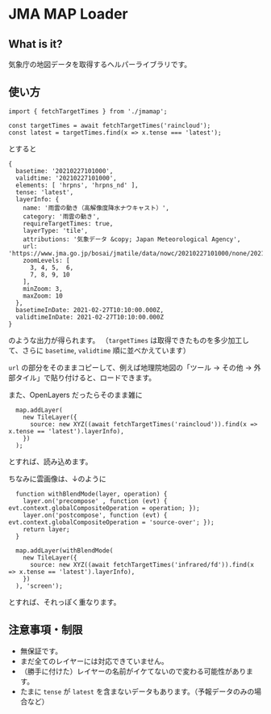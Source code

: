 # JMA MAP Loader

## What is it?

気象庁の地図データを取得するヘルパーライブラリです。

## 使い方

```
import { fetchTargetTimes } from './jmamap';

const targetTimes = await fetchTargetTimes('raincloud');
const latest = targetTimes.find(x => x.tense === 'latest');
```

とすると

```
{
  basetime: '20210227101000',
  validtime: '20210227101000',
  elements: [ 'hrpns', 'hrpns_nd' ],
  tense: 'latest',
  layerInfo: {
    name: '雨雲の動き（高解像度降水ナウキャスト）',
    category: '雨雲の動き',
    requireTargetTimes: true,
    layerType: 'tile',
    attributions: '気象データ &copy; Japan Meteorological Agency',
    url: 'https://www.jma.go.jp/bosai/jmatile/data/nowc/20210227101000/none/20210227101000/surf/hrpns/{z}/{x}/{y}.png',
    zoomLevels: [
      3, 4, 5,  6,
      7, 8, 9, 10
    ],
    minZoom: 3,
    maxZoom: 10
  },
  basetimeInDate: 2021-02-27T10:10:00.000Z,
  validtimeInDate: 2021-02-27T10:10:00.000Z
}
```
のような出力が得られます。
（`targetTimes` は取得できたものを多少加工して、さらに `basetime`, `validtime` 順に並べかえています）

`url` の部分をそのままコピーして、例えば地理院地図の「ツール → その他 → 外部タイル」で貼り付けると、ロードできます。


また、OpenLayers だったらそのまま雑に
```
  map.addLayer(
    new TileLayer({
      source: new XYZ((await fetchTargetTimes('raincloud')).find(x => x.tense == 'latest').layerInfo),
    })
  );
```
とすれば、読み込めます。

ちなみに雲画像は、↓のように
```
  function withBlendMode(layer, operation) {
    layer.on('precompose' , function (evt) { evt.context.globalCompositeOperation = operation; });
    layer.on('postcompose', function (evt) { evt.context.globalCompositeOperation = 'source-over'; });
    return layer;
  }

  map.addLayer(withBlendMode(
    new TileLayer({
      source: new XYZ((await fetchTargetTimes('infrared/fd')).find(x => x.tense == 'latest').layerInfo),
    })
  ), 'screen');
```
とすれば、それっぽく重なります。

## 注意事項・制限

* 無保証です。
* まだ全てのレイヤーには対応できていません。
* （勝手に付けた）レイヤーの名前がイケてないので変わる可能性があります。
* たまに `tense` が `latest` を含まないデータもあります。（予報データのみの場合など）
